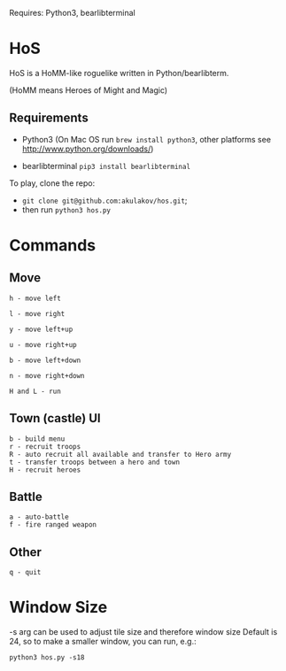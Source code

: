 
Requires: Python3, bearlibterminal


# HoS

HoS is a HoMM-like roguelike written in Python/bearlibterm.

(HoMM means Heroes of Might and Magic)

Requirements
---

- Python3  (On Mac OS run `brew install python3`, other platforms see http://www.python.org/downloads/)

- bearlibterminal
    `pip3 install bearlibterminal`

To play, clone the repo:

 - `git clone git@github.com:akulakov/hos.git`; 
 - then run `python3 hos.py`

# Commands

## Move

    h - move left

    l - move right

    y - move left+up

    u - move right+up

    b - move left+down

    n - move right+down

    H and L - run

## Town (castle) UI

    b - build menu
    r - recruit troops
    R - auto recruit all available and transfer to Hero army
    t - transfer troops between a hero and town
    H - recruit heroes

## Battle

    a - auto-battle
    f - fire ranged weapon

## Other

    q - quit

# Window Size

-s arg can be used to adjust tile size and therefore window size
Default is 24, so to make a smaller window, you can run, e.g.:

    python3 hos.py -s18
